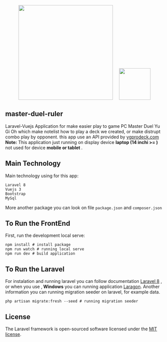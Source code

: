 <p align="center"> 
    <a href="https://laravel.com" target="_blank"><img src="https://raw.githubusercontent.com/laravel/art/master/logo-lockup/5%20SVG/2%20CMYK/1%20Full%20Color/laravel-logolockup-cmyk-red.svg" width="300"></a>
    <span>&nbsp;&nbsp;&nbsp;</span>
    <a href="https://vuejs.org" target="_blank"><img src="https://raw.githubusercontent.com/surmon-china/vue-awesome-swiper/main/presses/vue-logo.png" width="100"></a>
</div>    

## master-duel-ruler

Laravel-Vuejs Application for make easier play to game PC Master Duel Yu Gi Oh which make notelist how to play a deck we created, or make distrupt combo play by opponent. this app use an API provided by <a href="https://ygoprodeck.com/" target="_blank">ygprodeck.com</a> 
<br>
<b>Note:</b> This application just running on display device <b>laptop (14 inchi >= ) </b> not used for device <b> mobile or tablet </b>.

## Main Technology

Main technology using for this app: 
```
Laravel 8
Vuejs 3
Bootstrap
MySql
```
More another package you can look on file ```package.json``` and ```composer.json```

## To Run the FrontEnd

First, run the development local serve:
```
npm install # install package
npm run watch # running local serve 
npm run dev # build application
```

## To Run the Laravel

For instalation and running laravel you can follow documentation <a href="https://laravel.com/docs/8.x" target="_blank">Laravel 8</a> , or when you use ,<b> Windows</b> you can running application <a href="https://laragon.org/docs/" target="_blank">Laragon</a>. Another information you can running migration seeder on laravel, for example data. 
```
php artisan migrate:fresh --seed # running migration seeder 
```
## License

The Laravel framework is open-sourced software licensed under the [MIT license](https://opensource.org/licenses/MIT).

